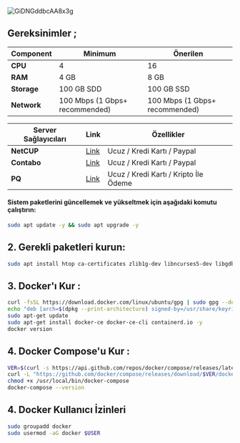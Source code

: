 ![GiDNGddbcAA8x3g](https://github.com/user-attachments/assets/7e18f4a5-002e-4c85-a2f5-066bce59b26f)

## Gereksinimler ; 


| Component        | Minimum              | Önerilen                         |
|------------------|----------------------------|---------------------------------------|
| **CPU**          | 4 | 16 |
| **RAM**          | 4 GB                     | 8 GB                                 |
| **Storage**      | 100 GB SDD                   | 100 GB SSD       |
| **Network**      | 100 Mbps (1 Gbps+ recommended) | 100 Mbps (1 Gbps+ recommended)        |

| Server Sağlayıcıları        | Link              | Özellikler |
|------------------|----------------------------|----------------------------|
| **NetCUP**          | [Link](https://www.netcup.com/en/?ref=261820) | Ucuz / Kredi Kartı / Paypal |
| **Contabo**          | [Link](https://www.dpbolvw.net/click-101330552-12454592)                     | Ucuz / Kredi Kartı / Paypal  |
| **PQ**      | [Link](https://pq.hosting/?from=627713)                  | Ucuz / Kredi Kartı / Kripto İle Ödeme |

#### Sistem paketlerini güncellemek ve yükseltmek için aşağıdaki komutu çalıştırın:

```bash
sudo apt update -y && sudo apt upgrade -y
```
## 2. Gerekli paketleri kurun:

```bash
sudo apt install htop ca-certificates zlib1g-dev libncurses5-dev libgdbm-dev libnss3-dev tmux iptables curl nvme-cli git wget make jq libleveldb-dev build-essential pkg-config ncdu tar clang bsdmainutils lsb-release libssl-dev libreadline-dev libffi-dev jq gcc screen unzip lz4 -y
```
## 3. Docker'ı Kur : 

```bash
curl -fsSL https://download.docker.com/linux/ubuntu/gpg | sudo gpg --dearmor -o /usr/share/keyrings/docker-archive-keyring.gpg
echo "deb [arch=$(dpkg --print-architecture) signed-by=/usr/share/keyrings/docker-archive-keyring.gpg] https://download.docker.com/linux/ubuntu $(lsb_release -cs) stable" | sudo tee /etc/apt/sources.list.d/docker.list > /dev/null
sudo apt-get update
sudo apt-get install docker-ce docker-ce-cli containerd.io -y
docker version
```

## 4. Docker Compose'u Kur : 

```bash
VER=$(curl -s https://api.github.com/repos/docker/compose/releases/latest | grep tag_name | cut -d '"' -f 4)
curl -L "https://github.com/docker/compose/releases/download/$VER/docker-compose-$(uname -s)-$(uname -m)" -o /usr/local/bin/docker-compose
chmod +x /usr/local/bin/docker-compose
docker-compose --version
```

## 4. Docker Kullanıcı İzinleri

```bash
sudo groupadd docker
sudo usermod -aG docker $USER
```
